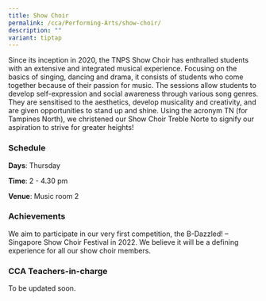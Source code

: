 ```yaml
---
title: Show Choir
permalink: /cca/Performing-Arts/show-choir/
description: ""
variant: tiptap
---
```

<p>Since its inception in 2020, the TNPS Show Choir has enthralled students
with an extensive and integrated musical experience. Focusing on the basics
of singing, dancing and drama, it consists of students who come together
because of their passion for music. The sessions allow students to develop
self-expression and social awareness through various song genres. They
are sensitised to the aesthetics, develop musicality and creativity, and
are given opportunities to stand up and shine. Using the acronym TN (for
Tampines North), we christened our Show Choir Treble Norte to signify our
aspiration to strive for greater heights!</p>
<h3>Schedule</h3>
<p><strong>Days</strong>: Thursday</p>
<p><strong>Time</strong>: 2 - 4.30 pm</p>
<p><strong>Venue</strong>: Music room 2</p>
<h3>Achievements</h3>
<p>We aim to participate in our very first competition, the B-Dazzled! –
Singapore Show Choir Festival in 2022. We believe it will be a defining
experience for all our show choir members.</p>
<h3>CCA Teachers-in-charge</h3>
<p>To be updated soon.</p>
